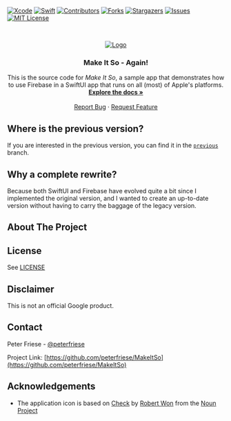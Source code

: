 <!-- PROJECT SHIELDS -->
[![Xcode][xcode-shield]][xcode-url]
[![Swift][swift-shield]][swift-url]
[![Contributors][contributors-shield]][contributors-url]
[![Forks][forks-shield]][forks-url]
[![Stargazers][stars-shield]][stars-url]
[![Issues][issues-shield]][issues-url]
[![MIT License][license-shield]][license-url]

<!-- PROJECT LOGO -->
<br />
<p align="center">
  <a href="https://github.com/peterfriese/MakeItSo">
    <img src="assets/logo/MakeItSo.png" alt="Logo">
  </a>

  <h3 align="center">Make It So - Again!</h3>

  <p align="center">
    This is the source code for <i>Make It So</i>, a sample app that demonstrates how to use Firebase in a SwiftUI app that runs on all (most) of Apple's platforms.
    <br />
    <a href="https://github.com/peterfriese/MakeItSo"><strong>Explore the docs »</strong></a>
    <br />
    <br />
    <a href="https://github.com/peterfriese/MakeItSo/issues">Report Bug</a>
    ·
    <a href="https://github.com/peterfriese/MakeItSo/issues">Request Feature</a>
  </p>
</p>

## Where is the previous version?
If you are interested in the previous version, you can find it in the [`previous`](https://github.com/peterfriese/MakeItSo/tree/previous) branch.

## Why a complete rewrite?
Because both SwiftUI and Firebase have evolved quite a bit since I implemented the original version, and I wanted to create an up-to-date version without having to carry the baggage of the legacy version.

## About The Project


<!-- LICENSE -->
## License

See [LICENSE](LICENSE)

<!-- Disclaimer -->
## Disclaimer

This is not an official Google product.

<!-- CONTACT -->
## Contact

Peter Friese - [@peterfriese](https://twitter.com/peterfriese)

Project Link: [https://github.com/peterfriese/MakeItSo](https://github.com/peterfriese/MakeItSo)

<!-- ACKNOWLEDGEMENTS -->

## Acknowledgements

* The application icon is based on [Check](https://thenounproject.com/term/check/1905028/) by [Robert Won](https://thenounproject.com/robertwon/) from the [Noun Project](https://thenounproject.com/)

<!-- MARKDOWN LINKS & IMAGES -->
<!-- https://www.markdownguide.org/basic-syntax/#reference-style-links -->
[xcode-shield]: https://img.shields.io/badge/xcode-v11.4.1-blue
[xcode-url]: https://developer.apple.com/xcode/

[swift-shield]: https://img.shields.io/badge/swift-v5.2-%23fe4b2d
[swift-url]: https://swift.org/

[contributors-shield]: https://img.shields.io/github/contributors/peterfriese/MakeItSo.svg?style=flat-square
[contributors-url]: https://github.com/peterfriese/MakeItSo/graphs/contributors

[forks-shield]: https://img.shields.io/github/forks/peterfriese/MakeItSo.svg?style=flat-square
[forks-url]: https://github.com/peterfriese/MakeItSo/network/members

[stars-shield]: https://img.shields.io/github/stars/peterfriese/MakeItSo.svg?style=flat-square
[stars-url]: https://github.com/peterfriese/MakeItSo/stargazers

[issues-shield]: https://img.shields.io/github/issues/peterfriese/MakeItSo.svg?style=flat-square
[issues-url]: https://github.com/peterfriese/MakeItSo/issues

[license-shield]: https://img.shields.io/github/license/peterfriese/MakeItSo.svg?style=flat-square
[license-url]: https://github.com/peterfriese/MakeItSo/blob/master/LICENSE

[linkedin-shield]: https://img.shields.io/badge/-LinkedIn-black.svg?style=flat-square&logo=linkedin&colorB=555
[linkedin-url]: https://linkedin.com/in/peterfriese
[product-screenshot]: assets/screenshot.png
[product-demo]: assets/demo.gif
[product-screenshot]: assets/screenshot.png "Screenshot of Make It So, a replication of the iOS Reminders app"
